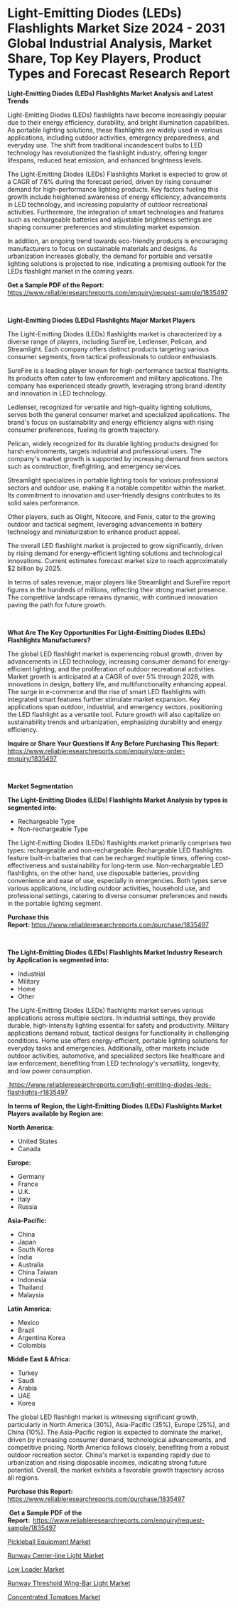 <p><h1>Light-Emitting Diodes (LEDs) Flashlights Market Size 2024 - 2031 Global Industrial Analysis, Market Share, Top Key Players, Product Types and Forecast Research Report</h1></p><p><strong>Light-Emitting Diodes (LEDs) Flashlights Market Analysis and Latest Trends</strong></p>
<p><p>Light-Emitting Diodes (LEDs) flashlights have become increasingly popular due to their energy efficiency, durability, and bright illumination capabilities. As portable lighting solutions, these flashlights are widely used in various applications, including outdoor activities, emergency preparedness, and everyday use. The shift from traditional incandescent bulbs to LED technology has revolutionized the flashlight industry, offering longer lifespans, reduced heat emission, and enhanced brightness levels.</p><p>The Light-Emitting Diodes (LEDs) Flashlights Market is expected to grow at a CAGR of 7.6% during the forecast period, driven by rising consumer demand for high-performance lighting products. Key factors fueling this growth include heightened awareness of energy efficiency, advancements in LED technology, and increasing popularity of outdoor recreational activities. Furthermore, the integration of smart technologies and features such as rechargeable batteries and adjustable brightness settings are shaping consumer preferences and stimulating market expansion.</p><p>In addition, an ongoing trend towards eco-friendly products is encouraging manufacturers to focus on sustainable materials and designs. As urbanization increases globally, the demand for portable and versatile lighting solutions is projected to rise, indicating a promising outlook for the LEDs flashlight market in the coming years.</p></p>
<p><strong>Get a Sample PDF of the Report:&nbsp;</strong> <a href="https://www.reliableresearchreports.com/enquiry/request-sample/1835497?utm_campaign=9&utm_medium=2&utm_source=Github&utm_content=ia&utm_term=19102024&utm_id=light-emitting-diodes-leds-flashlights">https://www.reliableresearchreports.com/enquiry/request-sample/1835497</a></p>
<p>&nbsp;</p>
<p><strong>Light-Emitting Diodes (LEDs) Flashlights Major Market Players</strong></p>
<p><p>The Light-Emitting Diodes (LEDs) flashlights market is characterized by a diverse range of players, including SureFire, Ledlenser, Pelican, and Streamlight. Each company offers distinct products targeting various consumer segments, from tactical professionals to outdoor enthusiasts.</p><p>SureFire is a leading player known for high-performance tactical flashlights. Its products often cater to law enforcement and military applications. The company has experienced steady growth, leveraging strong brand identity and innovation in LED technology. </p><p>Ledlenser, recognized for versatile and high-quality lighting solutions, serves both the general consumer market and specialized applications. The brand's focus on sustainability and energy efficiency aligns with rising consumer preferences, fueling its growth trajectory.</p><p>Pelican, widely recognized for its durable lighting products designed for harsh environments, targets industrial and professional users. The company's market growth is supported by increasing demand from sectors such as construction, firefighting, and emergency services.</p><p>Streamlight specializes in portable lighting tools for various professional sectors and outdoor use, making it a notable competitor within the market. Its commitment to innovation and user-friendly designs contributes to its solid sales performance.</p><p>Other players, such as Olight, Nitecore, and Fenix, cater to the growing outdoor and tactical segment, leveraging advancements in battery technology and miniaturization to enhance product appeal.</p><p>The overall LED flashlight market is projected to grow significantly, driven by rising demand for energy-efficient lighting solutions and technological innovations. Current estimates forecast market size to reach approximately $2 billion by 2025.</p><p>In terms of sales revenue, major players like Streamlight and SureFire report figures in the hundreds of millions, reflecting their strong market presence. The competitive landscape remains dynamic, with continued innovation paving the path for future growth.</p></p>
<p>&nbsp;</p>
<p><strong>What Are The Key Opportunities For Light-Emitting Diodes (LEDs) Flashlights Manufacturers?</strong></p>
<p><p>The global LED flashlight market is experiencing robust growth, driven by advancements in LED technology, increasing consumer demand for energy-efficient lighting, and the proliferation of outdoor recreational activities. Market growth is anticipated at a CAGR of over 5% through 2028, with innovations in design, battery life, and multifunctionality enhancing appeal. The surge in e-commerce and the rise of smart LED flashlights with integrated smart features further stimulate market expansion. Key applications span outdoor, industrial, and emergency sectors, positioning the LED flashlight as a versatile tool. Future growth will also capitalize on sustainability trends and urbanization, emphasizing durability and energy efficiency.</p></p>
<p><strong>Inquire or Share Your Questions If Any Before Purchasing This Report:</strong> <a href="https://www.reliableresearchreports.com/enquiry/pre-order-enquiry/1835497?utm_campaign=9&utm_medium=2&utm_source=Github&utm_content=ia&utm_term=19102024&utm_id=light-emitting-diodes-leds-flashlights">https://www.reliableresearchreports.com/enquiry/pre-order-enquiry/1835497</a></p>
<p>&nbsp;</p>
<p><strong>Market Segmentation</strong></p>
<p><strong>The Light-Emitting Diodes (LEDs) Flashlights Market Analysis by types is segmented into:</strong></p>
<p><ul><li>Rechargeable Type</li><li>Non-rechargeable Type</li></ul></p>
<p><p>The Light-Emitting Diodes (LEDs) flashlights market primarily comprises two types: rechargeable and non-rechargeable. Rechargeable LED flashlights feature built-in batteries that can be recharged multiple times, offering cost-effectiveness and sustainability for long-term use. Non-rechargeable LED flashlights, on the other hand, use disposable batteries, providing convenience and ease of use, especially in emergencies. Both types serve various applications, including outdoor activities, household use, and professional settings, catering to diverse consumer preferences and needs in the portable lighting segment.</p></p>
<p><strong>Purchase this Report:&nbsp;</strong><a href="https://www.reliableresearchreports.com/purchase/1835497?utm_campaign=9&utm_medium=2&utm_source=Github&utm_content=ia&utm_term=19102024&utm_id=light-emitting-diodes-leds-flashlights">https://www.reliableresearchreports.com/purchase/1835497</a></p>
<p>&nbsp;</p>
<p><strong>The Light-Emitting Diodes (LEDs) Flashlights Market Industry Research by Application is segmented into:</strong></p>
<p><ul><li>Industrial</li><li>Military</li><li>Home</li><li>Other</li></ul></p>
<p><p>The Light-Emitting Diodes (LEDs) flashlights market serves various applications across multiple sectors. In industrial settings, they provide durable, high-intensity lighting essential for safety and productivity. Military applications demand robust, tactical designs for functionality in challenging conditions. Home use offers energy-efficient, portable lighting solutions for everyday tasks and emergencies. Additionally, other markets include outdoor activities, automotive, and specialized sectors like healthcare and law enforcement, benefiting from LED technology's versatility, longevity, and low power consumption.</p></p>
<p><a href="https://www.reliableresearchreports.com/light-emitting-diodes-leds-flashlights-r1835497?utm_campaign=9&utm_medium=2&utm_source=Github&utm_content=ia&utm_term=19102024&utm_id=light-emitting-diodes-leds-flashlights">&nbsp;https://www.reliableresearchreports.com/light-emitting-diodes-leds-flashlights-r1835497</a></p>
<p><strong>In terms of Region, the Light-Emitting Diodes (LEDs) Flashlights Market Players available by Region are:</strong></p>
<p>
    <p> <strong> North America: </strong>
        <ul>
            <li>United States</li>
            <li>Canada</li>
        </ul>
        </p> 
    <p> <strong> Europe: </strong>
        <ul>
            <li>Germany</li>
            <li>France</li>
            <li>U.K.</li>
            <li>Italy</li>
            <li>Russia</li>
        </ul>
        </p> 
    <p> <strong> Asia-Pacific: </strong>
        <ul>
            <li>China</li>
            <li>Japan</li>
            <li>South Korea</li>
            <li>India</li>
            <li>Australia</li>
            <li>China Taiwan</li>
            <li>Indonesia</li>
            <li>Thailand</li>
            <li>Malaysia</li>
        </ul>
        </p> 
    <p> <strong> Latin America: </strong>
        <ul>
            <li>Mexico</li>
            <li>Brazil</li>
            <li>Argentina Korea</li>
            <li>Colombia</li>
        </ul>
        </p> 
    <p> <strong> Middle East & Africa: </strong>
        <ul>
            <li>Turkey</li>
            <li>Saudi</li>
            <li>Arabia</li>
            <li>UAE</li>
            <li>Korea</li>
        </ul>
    </p>
    </p>
<p><p>The global LED flashlight market is witnessing significant growth, particularly in North America (30%), Asia-Pacific (35%), Europe (25%), and China (10%). The Asia-Pacific region is expected to dominate the market, driven by increasing consumer demand, technological advancements, and competitive pricing. North America follows closely, benefiting from a robust outdoor recreation sector. China's market is expanding rapidly due to urbanization and rising disposable incomes, indicating strong future potential. Overall, the market exhibits a favorable growth trajectory across all regions.</p></p>
<p><strong>Purchase this Report: </strong><a href="https://www.reliableresearchreports.com/purchase/1835497?utm_campaign=9&utm_medium=2&utm_source=Github&utm_content=ia&utm_term=19102024&utm_id=light-emitting-diodes-leds-flashlights">https://www.reliableresearchreports.com/purchase/1835497</a></p>
<p>&nbsp;<strong>Get a Sample PDF of the Report:&nbsp;&nbsp;</strong><a href="https://www.reliableresearchreports.com/enquiry/request-sample/1835497?utm_campaign=9&utm_medium=2&utm_source=Github&utm_content=ia&utm_term=19102024&utm_id=light-emitting-diodes-leds-flashlights">https://www.reliableresearchreports.com/enquiry/request-sample/1835497</a></p>
<p><strong></strong></p>
<p><p><a href="https://www.linkedin.com/pulse/market-leaders-laggards-global-pickleball-equipment-trends-xpqof?utm_campaign=9&utm_medium=2&utm_source=Github&utm_content=ia&utm_term=19102024&utm_id=light-emitting-diodes-leds-flashlights">Pickleball Equipment Market</a></p><p><a href="https://github.com/WashimHussain441/Market-Research-Report-List-1/blob/main/runway-center-line-light-market.md?utm_campaign=9&utm_medium=2&utm_source=Github&utm_content=ia&utm_term=19102024&utm_id=light-emitting-diodes-leds-flashlights">Runway Center-line Light Market</a></p><p><a href="https://issuu.com/reportprime-2/docs/low-loader-market-size-2030.pptx_aec1679f64c765?utm_campaign=9&utm_medium=2&utm_source=Github&utm_content=ia&utm_term=19102024&utm_id=light-emitting-diodes-leds-flashlights">Low Loader Market</a></p><p><a href="https://github.com/Annahawkins697/Market-Research-Report-List-1/blob/main/runway-threshold-wing-bar-light-market.md?utm_campaign=9&utm_medium=2&utm_source=Github&utm_content=ia&utm_term=19102024&utm_id=light-emitting-diodes-leds-flashlights">Runway Threshold Wing-Bar Light Market</a></p><p><a href="https://www.linkedin.com/pulse/emerging-concentrated-tomatoes-market-opportunities-analysis-y0udf?utm_campaign=9&utm_medium=2&utm_source=Github&utm_content=ia&utm_term=19102024&utm_id=light-emitting-diodes-leds-flashlights">Concentrated Tomatoes Market</a></p></p>